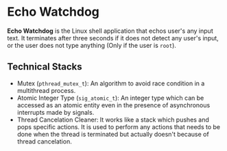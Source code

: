 # Echo Watchdog
**Echo Watchdog** is the Linux shell application that echos user's any input text. It terminates after three seconds if it does not detect any user's input, or the user does not type anything (Only if the user is `root`).

## Technical Stacks
* Mutex (`pthread_mutex_t`): An algorithm to avoid race condition in a multithread process.
* Atomic Integer Type (`sig_atomic_t`): An integer type which can be accessed as an atomic entity even in the presence of asynchronous interrupts made by signals.
* Thread Cancelation Cleaner: It works like a stack which pushes and pops specific actions. It is used to perform any actions that needs to be done when the thread is terminated but actually doesn't because of thread cancelation.
